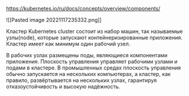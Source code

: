 https://kubernetes.io/ru/docs/concepts/overview/components/


![[Pasted image 20221117235332.png]]


Кластер Kubernetes cluster состоит из набор машин, так называемые узлы(node), которые запускают контейнеризированные приложения. Кластер имеет как минимум один рабочий узел.

В рабочих узлах размещены поды, являющиеся компонентами приложения. Плоскость управления управляет рабочими узлами и подами в кластере. В промышленных средах плоскость управления обычно запускается на нескольких компьютерах, а кластер, как правило, развёртывается на нескольких узлах, гарантируя отказоустойчивость и высокую надёжность.
